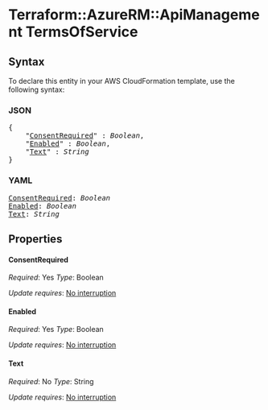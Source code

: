# Terraform::AzureRM::ApiManagement TermsOfService

## Syntax

To declare this entity in your AWS CloudFormation template, use the following syntax:

### JSON

<pre>
{
    "<a href="#consentrequired" title="ConsentRequired">ConsentRequired</a>" : <i>Boolean</i>,
    "<a href="#enabled" title="Enabled">Enabled</a>" : <i>Boolean</i>,
    "<a href="#text" title="Text">Text</a>" : <i>String</i>
}
</pre>

### YAML

<pre>
<a href="#consentrequired" title="ConsentRequired">ConsentRequired</a>: <i>Boolean</i>
<a href="#enabled" title="Enabled">Enabled</a>: <i>Boolean</i>
<a href="#text" title="Text">Text</a>: <i>String</i>
</pre>

## Properties

#### ConsentRequired

_Required_: Yes
_Type_: Boolean

_Update requires_: [No interruption](https://docs.aws.amazon.com/AWSCloudFormation/latest/UserGuide/using-cfn-updating-stacks-update-behaviors.html#update-no-interrupt)

#### Enabled

_Required_: Yes
_Type_: Boolean

_Update requires_: [No interruption](https://docs.aws.amazon.com/AWSCloudFormation/latest/UserGuide/using-cfn-updating-stacks-update-behaviors.html#update-no-interrupt)

#### Text

_Required_: No
_Type_: String

_Update requires_: [No interruption](https://docs.aws.amazon.com/AWSCloudFormation/latest/UserGuide/using-cfn-updating-stacks-update-behaviors.html#update-no-interrupt)

